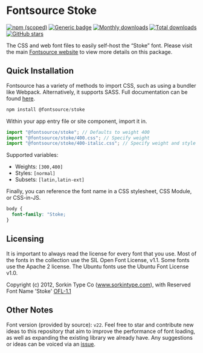 # Fontsource Stoke

[![npm (scoped)](https://img.shields.io/npm/v/@fontsource/stoke?color=brightgreen)](https://www.npmjs.com/package/@fontsource/stoke) [![Generic badge](https://img.shields.io/badge/fontsource-passing-brightgreen)](https://github.com/fontsource/fontsource) [![Monthly downloads](https://badgen.net/npm/dm/@fontsource/stoke)](https://github.com/fontsource/fontsource) [![Total downloads](https://badgen.net/npm/dt/@fontsource/stoke)](https://github.com/fontsource/fontsource) [![GitHub stars](https://img.shields.io/github/stars/fontsource/fontsource.svg?style=social&label=Star)](https://github.com/fontsource/fontsource/stargazers)

The CSS and web font files to easily self-host the “Stoke” font. Please visit the main [Fontsource website](https://fontsource.org/fonts/stoke) to view more details on this package.

## Quick Installation

Fontsource has a variety of methods to import CSS, such as using a bundler like Webpack. Alternatively, it supports SASS. Full documentation can be found [here](https://beta.fontsource.org/docs/getting-started/introduction).

```javascript
npm install @fontsource/stoke
```

Within your app entry file or site component, import it in.

```javascript
import "@fontsource/stoke"; // Defaults to weight 400
import "@fontsource/stoke/400.css"; // Specify weight
import "@fontsource/stoke/400-italic.css"; // Specify weight and style

```

Supported variables:
- Weights: `[300,400]`
- Styles: `[normal]`
- Subsets: `[latin,latin-ext]`

Finally, you can reference the font name in a CSS stylesheet, CSS Module, or CSS-in-JS.

```css
body {
  font-family: "Stoke;
}
```

## Licensing
It is important to always read the license for every font that you use.
Most of the fonts in the collection use the SIL Open Font License, v1.1. Some fonts use the Apache 2 license. The Ubuntu fonts use the Ubuntu Font License v1.0.

Copyright (c) 2012, Sorkin Type Co (www.sorkintype.com), with Reserved Font Name 'Stoke'
[OFL-1.1](http://scripts.sil.org/OFL)

## Other Notes
Font version (provided by source): `v22`.
Feel free to star and contribute new ideas to this repository that aim to improve the performance of font loading, as well as expanding the existing library we already have. Any suggestions or ideas can be voiced via an [issue](https://github.com/fontsource/fontsource/issues).